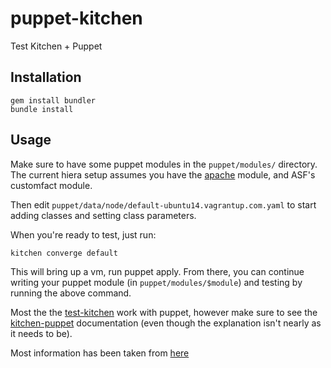 puppet-kitchen
==============

Test Kitchen + Puppet


Installation
------------

```
gem install bundler
bundle install
```

Usage
-----

Make sure to have some puppet modules in the ``puppet/modules/`` directory.
The current hiera setup assumes you have the [apache](https://github.com/puppetlabs/puppetlabs-apache) module, and ASF's customfact module.

Then edit ``puppet/data/node/default-ubuntu14.vagrantup.com.yaml`` to start adding classes and setting class parameters.

When you're ready to test, just run:

```
kitchen converge default
```

This will bring up a vm, run puppet apply. From there, you can continue writing your puppet module (in ```puppet/modules/$module```) and testing by running the above command.

Most the the [test-kitchen](https://github.com/test-kitchen/test-kitchen#usage)
work with puppet, however make sure to see
the [kitchen-puppet](https://github.com/neillturner/kitchen-puppet/blob/master/provisioner_options.md)
documentation (even though the explanation isn't nearly as it needs to be).


Most information has been taken from [here](http://ehaselwanter.com/en/blog/2014/05/08/using-test-kitchen-with-puppet/)
